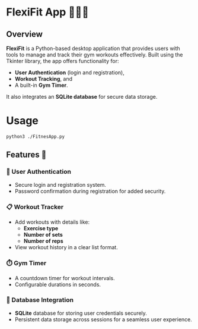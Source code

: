 # FlexiFit App 🏋️‍♂️✨

## Overview
**FlexiFit** is a Python-based desktop application that provides users with tools to manage and track their gym workouts effectively. Built using the Tkinter library, the app offers functionality for:
- **User Authentication** (login and registration),
- **Workout Tracking**, and 
- A built-in **Gym Timer**. 

It also integrates an **SQLite database** for secure data storage.

# Usage

    python3 ./FitnesApp.py


## Features 🚀

### 🔐 User Authentication
- Secure login and registration system.
- Password confirmation during registration for added security.

### 📋 Workout Tracker
- Add workouts with details like:
  - **Exercise type**
  - **Number of sets**
  - **Number of reps**
- View workout history in a clear list format.

### ⏱️ Gym Timer
- A countdown timer for workout intervals.
- Configurable durations in seconds.

### 📂 Database Integration
- **SQLite** database for storing user credentials securely.
- Persistent data storage across sessions for a seamless user experience.
